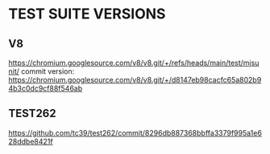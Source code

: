 

# TEST SUITE VERSIONS
## V8
 https://chromium.googlesource.com/v8/v8.git/+/refs/heads/main/test/mjsunit/ 
 commit version: https://chromium.googlesource.com/v8/v8.git/+/d8147eb98cacfc65a802b94b3c0dc9cf88f546ab

## TEST262
 https://github.com/tc39/test262/commit/8296db887368bbffa3379f995a1e628ddbe8421f
